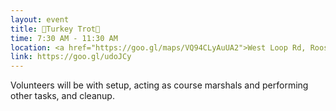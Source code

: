 ```yaml
---
layout: event
title: 🦃Turkey Trot🦃  
time: 7:30 AM - 11:30 AM
location: <a href="https://goo.gl/maps/VQ94CLyAuUA2">West Loop Rd, Roosevelt Island</a>, Manhattan
link: https://goo.gl/udoJCy
---
```

Volunteers will be with setup, acting as course marshals and performing other tasks, and cleanup.

